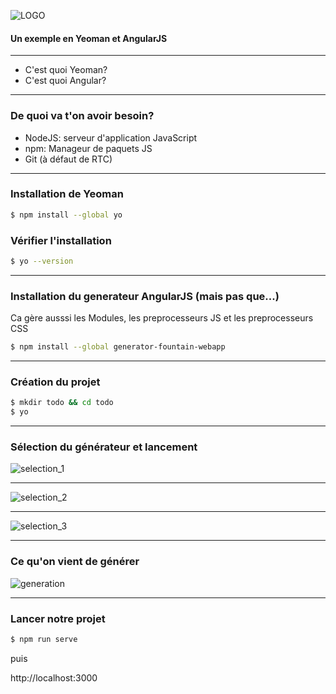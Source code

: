 ![LOGO](http://www.pole-emploi.fr/image/mmlelement/pj/7f/bb/a5/12/logo-pe49424.png)

#### Un exemple en Yeoman et AngularJS

---

* C'est quoi Yeoman?
* C'est quoi Angular?

---

### De quoi va t'on avoir besoin?

* NodeJS: serveur d'application JavaScript
* npm: Manageur de paquets JS
* Git (à défaut de RTC)

---

### Installation de Yeoman

```bash
$ npm install --global yo
```

### Vérifier l'installation

```bash
$ yo --version
```

---

### Installation du generateur AngularJS (mais pas que...)

Ca gère ausssi les Modules, les preprocesseurs JS et les preprocesseurs CSS

```bash
$ npm install --global generator-fountain-webapp
```

---

### Création du projet

```bash
$ mkdir todo && cd todo
$ yo
```

---

### Sélection du générateur et lancement

![selection_1](http://yeoman.io/static/03_yo_interactive.45bae71d55.png)

---

![selection_2](http://yeoman.io/static/03_yo_select.6d93fec77e.png)

---

![selection_3](http://yeoman.io/static/03_yo_end.8e1fafb036.png)

---

### Ce qu'on vient de générer

![generation](http://yeoman.io/static/04_tree_view.da1c9c3ef4.png)

---

### Lancer notre projet

```bash
$ npm run serve
```

puis

http://localhost:3000
